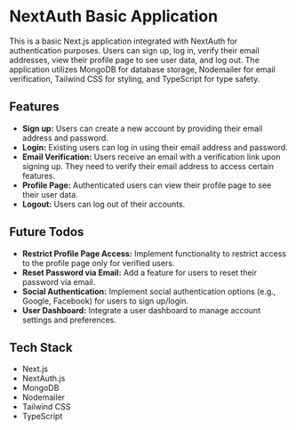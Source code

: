 # NextAuth Basic Application

This is a basic Next.js application integrated with NextAuth for authentication purposes. Users can sign up, log in, verify their email addresses, view their profile page to see user data, and log out. The application utilizes MongoDB for database storage, Nodemailer for email verification, Tailwind CSS for styling, and TypeScript for type safety.

## Features

- **Sign up:** Users can create a new account by providing their email address and password.
- **Login:** Existing users can log in using their email address and password.
- **Email Verification:** Users receive an email with a verification link upon signing up. They need to verify their email address to access certain features.
- **Profile Page:** Authenticated users can view their profile page to see their user data.
- **Logout:** Users can log out of their accounts.

## Future Todos

- **Restrict Profile Page Access:** Implement functionality to restrict access to the profile page only for verified users.
- **Reset Password via Email:** Add a feature for users to reset their password via email.
- **Social Authentication:** Implement social authentication options (e.g., Google, Facebook) for users to sign up/login.
- **User Dashboard:** Integrate a user dashboard to manage account settings and preferences.

## Tech Stack

- Next.js
- NextAuth.js
- MongoDB
- Nodemailer
- Tailwind CSS
- TypeScript
